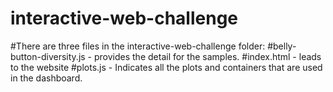 # interactive-web-challenge
#There are three files in the interactive-web-challenge folder:
#belly-button-diversity.js - provides the detail for the samples.
#index.html - leads to the website
#plots.js - Indicates all the plots and containers that are used in the dashboard.
